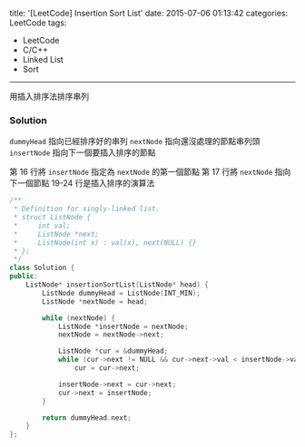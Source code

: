 title: '[LeetCode] Insertion Sort List'
date: 2015-07-06 01:13:42
categories: LeetCode
tags:
- LeetCode
- C/C++
- Linked List
- Sort
---
用插入排序法排序串列

<!-- more -->

### Solution

`dummyHead` 指向已經排序好的串列
`nextNode` 指向還沒處理的節點串列頭
`insertNode` 指向下一個要插入排序的節點

第 16 行將 `insertNode` 指定為 `nextNode` 的第一個節點
第 17 行將 `nextNode` 指向下一個節點
19-24 行是插入排序的演算法

``` c++
/**
 * Definition for singly-linked list.
 * struct ListNode {
 *     int val;
 *     ListNode *next;
 *     ListNode(int x) : val(x), next(NULL) {}
 * };
 */
class Solution {
public:
    ListNode* insertionSortList(ListNode* head) {
        ListNode dummyHead = ListNode(INT_MIN);
        ListNode *nextNode = head;

        while (nextNode) {
            ListNode *insertNode = nextNode;
            nextNode = nextNode->next;

            ListNode *cur = &dummyHead;
            while (cur->next != NULL && cur->next->val < insertNode->val)
                cur = cur->next;

            insertNode->next = cur->next;
            cur->next = insertNode;
        }

        return dummyHead.next;
    }
};

```
